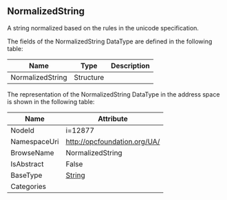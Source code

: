<!-- datatype -->
## NormalizedString
A string normalized based on the rules in the unicode specification.  
<!-- end of description -->
The fields of the NormalizedString DataType are defined in the following table:  

|Name|Type|Description|
|---|---|---|
|NormalizedString|Structure||

The representation of the NormalizedString DataType in the address space is shown in the following table:  

|Name|Attribute|
|---|---|
|NodeId|i=12877|
|NamespaceUri|http://opcfoundation.org/UA/|
|BrowseName|NormalizedString|
|IsAbstract|False|
|BaseType|[String](../../DataTypes/String/readme.md)|
|Categories||

